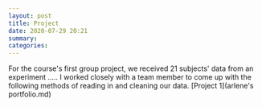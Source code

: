 ```yaml
---
layout: post
title: Project
date: 2020-07-29 20:21
summary: 
categories: 
---
```


For the course's first group project, we received 21 subjects' data from an experiment ..... I worked closely with a team member to come up with the following methods of reading in and cleaning our data. 
[Project 1](arlene's portfolio.md)
